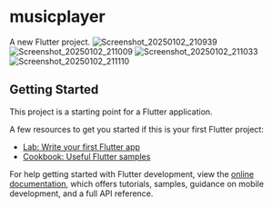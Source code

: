 # musicplayer

A new Flutter project.
![Screenshot_20250102_210939](https://github.com/user-attachments/assets/4d9db65d-009f-4f6a-b35b-81ba424aee47)
![Screenshot_20250102_211009](https://github.com/user-attachments/assets/064dd575-fc00-427f-a454-5d44283baa40)
![Screenshot_20250102_211033](https://github.com/user-attachments/assets/98d6fdf0-f4dd-4b3f-8841-ca3dcf5fb890)
![Screenshot_20250102_211110](https://github.com/user-attachments/assets/329b8309-0b13-4267-bd74-ad00d81c47be)

## Getting Started

This project is a starting point for a Flutter application.

A few resources to get you started if this is your first Flutter project:

- [Lab: Write your first Flutter app](https://docs.flutter.dev/get-started/codelab)
- [Cookbook: Useful Flutter samples](https://docs.flutter.dev/cookbook)

For help getting started with Flutter development, view the
[online documentation](https://docs.flutter.dev/), which offers tutorials,
samples, guidance on mobile development, and a full API reference.
